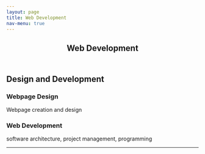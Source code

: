 ```yaml
---
layout: page
title: Web Development
nav-menu: true
---
```


<!-- Main -->
<div id="main" class="alt">

<!-- One -->
<section id="one">
	<div class="inner">
		<header class="major">
			<h1>Web Development</h1>
		</header>

<!-- Content -->
<h1 id="content">Design and Development</h1>
<!--<p>Praesent ac adipiscing ullamcorper semper ut amet ac risus. Lorem sapien ut odio odio nunc. Ac adipiscing nibh porttitor erat risus justo adipiscing adipiscing amet placerat accumsan. Vis. Faucibus odio magna tempus adipiscing a non. In mi primis arcu ut non accumsan vivamus ac blandit adipiscing adipiscing arcu metus praesent turpis eu ac lacinia nunc ac commodo gravida adipiscing eget accumsan ac nunc adipiscing adipiscing.</p> -->
<div class="row"> 
	<div class="6u 12u$(small)">
		<h3>Webpage Design</h3>
		<p>Webpage creation and design </p>
	</div>
	<div class="6u$ 12u$(small)">
		<h3>Web Development</h3>
		<p> software architecture, project management, programming </p>
	</div>
	
<hr class="major" />

